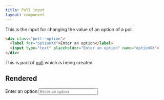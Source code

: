 ```yaml
---
title: Poll input
layout: component
---
```


This is the input for changing the value of an option of a poll

```html
<div class="poll--option">
  <label for="optionXX">Enter an option</label>
  <input type="text" placeholder="Enter an option" name="optionXX">
</div>
```

This is part of [poll](poll) which is being created.

## Rendered

<div class="poll--option">
  <label for="optionXX">Enter an option</label>
  <input type="text" placeholder="Enter an option" name="optionXX">
</div>
